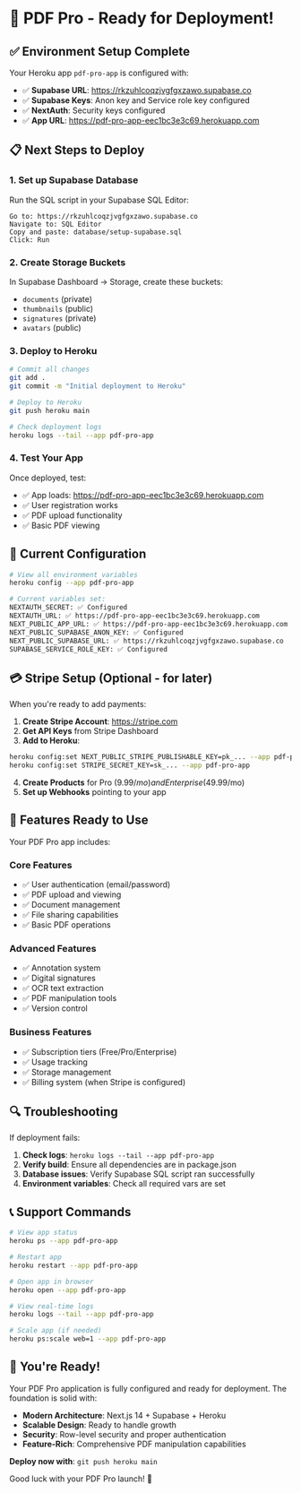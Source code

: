 # 🚀 PDF Pro - Ready for Deployment!

## ✅ **Environment Setup Complete**

Your Heroku app `pdf-pro-app` is configured with:

- ✅ **Supabase URL**: https://rkzuhlcoqzjvgfgxzawo.supabase.co
- ✅ **Supabase Keys**: Anon key and Service role key configured
- ✅ **NextAuth**: Security keys configured
- ✅ **App URL**: https://pdf-pro-app-eec1bc3e3c69.herokuapp.com

## 📋 **Next Steps to Deploy**

### 1. **Set up Supabase Database**
Run the SQL script in your Supabase SQL Editor:
```
Go to: https://rkzuhlcoqzjvgfgxzawo.supabase.co
Navigate to: SQL Editor
Copy and paste: database/setup-supabase.sql
Click: Run
```

### 2. **Create Storage Buckets**
In Supabase Dashboard → Storage, create these buckets:
- `documents` (private)
- `thumbnails` (public)
- `signatures` (private)
- `avatars` (public)

### 3. **Deploy to Heroku**
```bash
# Commit all changes
git add .
git commit -m "Initial deployment to Heroku"

# Deploy to Heroku
git push heroku main

# Check deployment logs
heroku logs --tail --app pdf-pro-app
```

### 4. **Test Your App**
Once deployed, test:
- ✅ App loads: https://pdf-pro-app-eec1bc3e3c69.herokuapp.com
- ✅ User registration works
- ✅ PDF upload functionality
- ✅ Basic PDF viewing

## 🔧 **Current Configuration**

```bash
# View all environment variables
heroku config --app pdf-pro-app

# Current variables set:
NEXTAUTH_SECRET: ✅ Configured
NEXTAUTH_URL: ✅ https://pdf-pro-app-eec1bc3e3c69.herokuapp.com
NEXT_PUBLIC_APP_URL: ✅ https://pdf-pro-app-eec1bc3e3c69.herokuapp.com
NEXT_PUBLIC_SUPABASE_ANON_KEY: ✅ Configured
NEXT_PUBLIC_SUPABASE_URL: ✅ https://rkzuhlcoqzjvgfgxzawo.supabase.co
SUPABASE_SERVICE_ROLE_KEY: ✅ Configured
```

## 💳 **Stripe Setup (Optional - for later)**

When you're ready to add payments:

1. **Create Stripe Account**: https://stripe.com
2. **Get API Keys** from Stripe Dashboard
3. **Add to Heroku**:
```bash
heroku config:set NEXT_PUBLIC_STRIPE_PUBLISHABLE_KEY=pk_... --app pdf-pro-app
heroku config:set STRIPE_SECRET_KEY=sk_... --app pdf-pro-app
```
4. **Create Products** for Pro ($9.99/mo) and Enterprise ($49.99/mo)
5. **Set up Webhooks** pointing to your app

## 🎯 **Features Ready to Use**

Your PDF Pro app includes:

### **Core Features**
- ✅ User authentication (email/password)
- ✅ PDF upload and viewing
- ✅ Document management
- ✅ File sharing capabilities
- ✅ Basic PDF operations

### **Advanced Features**
- ✅ Annotation system
- ✅ Digital signatures
- ✅ OCR text extraction
- ✅ PDF manipulation tools
- ✅ Version control

### **Business Features**
- ✅ Subscription tiers (Free/Pro/Enterprise)
- ✅ Usage tracking
- ✅ Storage management
- ✅ Billing system (when Stripe is configured)

## 🔍 **Troubleshooting**

If deployment fails:

1. **Check logs**: `heroku logs --tail --app pdf-pro-app`
2. **Verify build**: Ensure all dependencies are in package.json
3. **Database issues**: Verify Supabase SQL script ran successfully
4. **Environment variables**: Check all required vars are set

## 📞 **Support Commands**

```bash
# View app status
heroku ps --app pdf-pro-app

# Restart app
heroku restart --app pdf-pro-app

# Open app in browser
heroku open --app pdf-pro-app

# View real-time logs
heroku logs --tail --app pdf-pro-app

# Scale app (if needed)
heroku ps:scale web=1 --app pdf-pro-app
```

## 🎉 **You're Ready!**

Your PDF Pro application is fully configured and ready for deployment. The foundation is solid with:

- **Modern Architecture**: Next.js 14 + Supabase + Heroku
- **Scalable Design**: Ready to handle growth
- **Security**: Row-level security and proper authentication
- **Feature-Rich**: Comprehensive PDF manipulation capabilities

**Deploy now with**: `git push heroku main`

Good luck with your PDF Pro launch! 🚀

